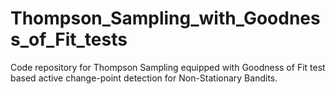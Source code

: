 # Thompson_Sampling_with_Goodness_of_Fit_tests
Code repository for Thompson Sampling equipped with Goodness of Fit test based active change-point detection for Non-Stationary Bandits.
